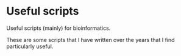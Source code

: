 # Useful scripts
Useful scripts (mainly) for bioinformatics.

These are some scripts that I have written over the years that I find particularly useful.


